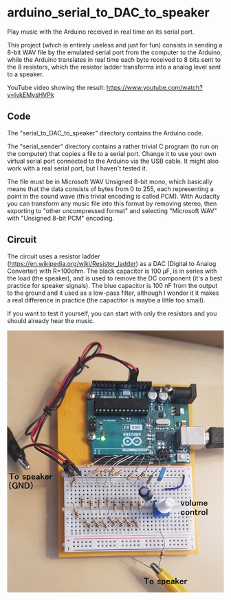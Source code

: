 # arduino_serial_to_DAC_to_speaker
Play music with the Arduino received in real time on its serial port.

This project (which is entirely useless and just for fun) consists in sending a 8-bit WAV file by the emulated serial port from the computer to the Arduino, while the Arduino translates in real time each byte received to 8 bits sent to the 8 resistors, which the resistor ladder transforms into a analog level sent to a speaker.

YouTube video showing the result: https://www.youtube.com/watch?v=IvkEMvsHVPk

## Code
The "serial_to_DAC_to_speaker" directory contains the Arduino code.

The "serial_sender" directory contains a rather trivial C program (to run on the computer) that copies a file to a serial port. Change it to use your own virtual serial port connected to the Arduino via the USB cable. It might also work with a real serial port, but I haven't tested it.

The file must be in Microsoft WAV Unsigned 8-bit mono, which basically means that the data consists of bytes from 0 to 255, each representing a point in the sound wave (this trivial encoding is called PCM). With Audacity you can transform any music file into this format by removing stereo, then exporting to "other uncompressed format" and selecting "Microsoft WAV" with "Unsigned 8-bit PCM" encoding.

## Circuit
The circuit uses a resistor ladder (https://en.wikipedia.org/wiki/Resistor_ladder) as a DAC (Digital to Analog Converter) with R=100ohm. The black capacitor is 100 µF, is in series with the load (the speaker), and is used to remove the DC component (it's a best practice for speaker signals). The blue capacitor is 100 nF from the output to the ground and it used as a low-pass filter, although I wonder it it makes a real difference in practice (the capactitor is maybe a little too small).

If you want to test it yourself, you can start with only the resistors and you should already hear the music.

![Overview](/images/overwith_with_annot.jpg?raw=true)

